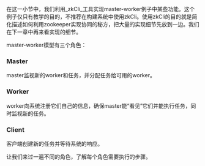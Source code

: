 在这一小节中，我们利用_zkCli_工具实现master-worker例子中某些功能。这个例子仅只有教学的目的，不推荐在构建系统中使用zkCli。使用zkCli的目的就是简化描述如何利用zookeeper实现协同的秘方，把大量的实现细节先放到一边。我们在下一章中再来看实现的细节。

master-worker模型有三个角色：

### Master

master监视新的worker和任务，并分配任务给可用的worker。

### Worker

worker向系统注册它们自己的信息，确保master能“看见”它们并能执行任务，同时监视新的任务。

### Client

客户端创建新的任务并等待系统的响应。

让我们来过一遍不同的角色，了解每个角色需要执行的步骤。



